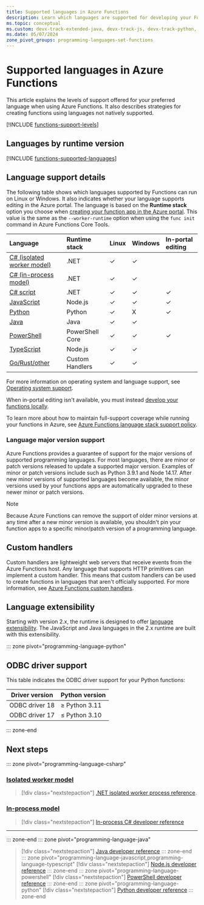 ```yaml
---
title: Supported languages in Azure Functions
description: Learn which languages are supported for developing your Functions in Azure, the support level of the various language versions, and end-of-support dates.
ms.topic: conceptual
ms.custom: devx-track-extended-java, devx-track-js, devx-track-python, devx-track-ts
ms.date: 05/07/2024
zone_pivot_groups: programming-languages-set-functions
---
```


# Supported languages in Azure Functions

This article explains the levels of support offered for your preferred language when using Azure Functions. It also describes strategies for creating functions using languages not natively supported.

[!INCLUDE [functions-support-levels](../../includes/functions-support-levels.md)]

## Languages by runtime version

[!INCLUDE [functions-supported-languages](../../includes/functions-supported-languages.md)] 

## Language support details

The following table shows which languages supported by Functions can run on Linux or Windows. It also indicates whether your language supports editing in the Azure portal. The language is based on the **Runtime stack** option you choose when [creating your function app in the Azure portal](functions-create-function-app-portal.md#create-a-function-app). This value is the same as the `--worker-runtime` option when using the `func init` command in Azure Functions Core Tools.

| Language | Runtime stack | Linux | Windows | In-portal editing |
|:--- |:-- |:--|:--- |:--- |
| [C# (isolated worker model)](dotnet-isolated-process-guide.md) |.NET|✓ |✓ | |
| [C# (in-process model)](functions-dotnet-class-library.md)|.NET|✓ |✓ | |
| [C# script](functions-reference-csharp.md) | .NET | ✓ |✓ |✓ |
| [JavaScript](functions-reference-node.md?tabs=javascript) | Node.js |✓ |✓ | ✓ |
| [Python](functions-reference-python.md) | Python |✓ |X|✓ |
| [Java](functions-reference-java.md) | Java |✓ |✓ | |
| [PowerShell](functions-reference-powershell.md) |PowerShell Core |✓ |✓ |✓ |
| [TypeScript](functions-reference-node.md?tabs=typescript) | Node.js |✓ |✓ |  |
| [Go/Rust/other](functions-custom-handlers.md) | Custom Handlers |✓ |✓ | |

For more information on operating system and language support, see [Operating system support](functions-scale.md#operating-systemruntime).

When in-portal editing isn't available, you must instead [develop your functions locally](functions-develop-local.md#local-development-environments).

To learn more about how to maintain full-support coverage while running your functions in Azure, see [Azure Functions language stack support policy](language-support-policy.md).

### Language major version support

Azure Functions provides a guarantee of support for the major versions of supported programming languages. For most languages, there are minor or patch versions released to update a supported major version. Examples of minor or patch versions include such as Python 3.9.1 and Node 14.17. After new minor versions of supported languages become available, the minor versions used by your functions apps are automatically upgraded to these newer minor or patch versions.

> [!NOTE]
>Because Azure Functions can remove the support of older minor versions at any time after a new minor version is available, you shouldn't pin your function apps to a specific minor/patch version of a programming language.  

## Custom handlers

Custom handlers are lightweight web servers that receive events from the Azure Functions host. Any language that supports HTTP primitives can implement a custom handler. This means that custom handlers can be used to create functions in languages that aren't officially supported. For more information, see [Azure Functions custom handlers](functions-custom-handlers.md).

## Language extensibility

Starting with version 2.x, the runtime is designed to offer [language extensibility](https://github.com/Azure/azure-webjobs-sdk-script/wiki/Language-Extensibility). The JavaScript and Java languages in the 2.x runtime are built with this extensibility.

::: zone pivot="programming-language-python"
## ODBC driver support

This table indicates the ODBC driver support for your Python functions:

| Driver version | Python version |
| ---- | ---- |
| ODBC driver 18 | ≥ Python 3.11 |
| ODBC driver 17 | ≤ Python 3.10 |

::: zone-end
## Next steps
::: zone pivot="programming-language-csharp"  
### [Isolated worker model](#tab/isolated-process)

> [!div class="nextstepaction"]
> [.NET isolated worker process reference](dotnet-isolated-process-guide.md).

### [In-process model](#tab/in-process)

> [!div class="nextstepaction"]
> [In-process C# developer reference](functions-dotnet-class-library.md)

---

::: zone-end
::: zone pivot="programming-language-java"
> [!div class="nextstepaction"]
> [Java developer reference](functions-reference-java.md)
::: zone-end
::: zone pivot="programming-language-javascript,programming-language-typescript"
> [!div class="nextstepaction"]
> [Node.js developer reference](functions-reference-node.md?tabs=javascript)
::: zone-end
::: zone pivot="programming-language-powershell"
> [!div class="nextstepaction"]
> [PowerShell developer reference](functions-reference-powershell.md)
::: zone-end
::: zone pivot="programming-language-python"
> [!div class="nextstepaction"]
> [Python developer reference](functions-reference-python.md)
::: zone-end
